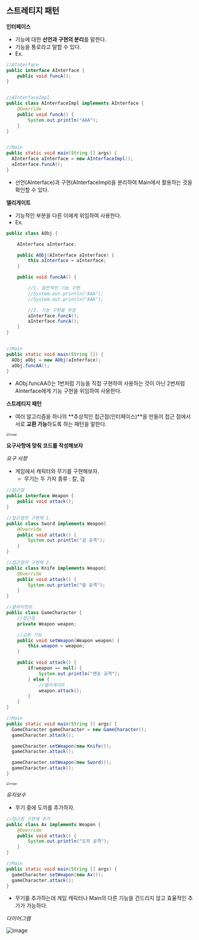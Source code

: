 ## 스트레티지 패턴

**인터페이스**

- 기능에 대한 **선언과 구현의 분리**를 말한다.
- 기능을 통로라고 말할 수 있다.
- Ex.

~~~java
//AInterface
public interface AInterface {
    public void funcA();
}


//AInterfaceImpl
public class AInterfaceImpl implements AInterface {
    @Override
    public void funcA() {
        System.out.println("AAA");
    }
}


//Main
public static void main(String [] args) {
  AInterface aInterface = new AInterfaceImpl();
  aInterface.funcA();
}

~~~

- 선언(AInterface)과 구현(AInterfaceImpl)을 분리하여 Main에서 활용하는 것을 확인할 수 있다.



**델리게이트**

- 기능적인 부분을 다른 이에게 위임하여 사용한다.
- Ex.

~~~java
public class AObj {

    AInterface aInterface;

    public AObj(AInterface aInterface) {
        this.aInterface = aInterface;
    }

    public void funcAA() {

        //1. 일반적인 기능 구현
        //System.out.println("AAA");
        //System.out.println("AAA");

        //2. 기능 구현을 위임
        aInterface.funcA();
        aInterface.funcA();
    }
}


//Main
public static void main(String []) {
  AObj aObj = new AObj(aInterface);
  aObj.funcAA();
}
~~~

- AObj.funcAA()는 1번처럼 기능을 직접 구현하여 사용하는 것이 아닌 2번처럼 AInterface에게 기능 구현을 위임하여 사용한다.



**스트레티지 패턴**

- 여러 알고리즘을 하나의 **추상적인 접근점(인터페이스)**을 만들어 접근 점에서 서로 **교환 가능**하도록 하는 패턴을 말한다.

<img src="https://user-images.githubusercontent.com/40616436/79758256-21768e80-8358-11ea-96ea-0e3f9ea81a87.png" alt="image" style="zoom:50%;" />



**요구사항에 맞춰 코드를 작성해보자**

*요구 사항*

- 게임에서 캐릭터와 무기를 구현해보자.
  - 무기는 두 가지 종류 : 칼, 검

~~~java
//접근점
public interface Weapon {
    public void attack();
}

//접근점의 구현체 1.
public class Sword implements Weapon{
    @Override
    public void attack() {
        System.out.println("검 공격");
    }
}

//접근점의 구현체 2.
public class Knife implements Weapon{
    @Override
    public void attack() {
        System.out.println("칼 공격");
    }
}

//클라이언트
public class GameCharacter {
    //접근점
    private Weapon weapon;

    //교환 가능
    public void setWeapon(Weapon weapon) {
        this.weapon = weapon;
    }

    public void attack() {
        if(weapon == null) {
            System.out.println("맨손 공격");
        } else {
            //델리게이트
            weapon.attack();
        }
    }
}

//Main
public static void main(String [] args) {
  GameCharacter gameCharacter = new GameCharacter();
  gameCharacter.attack();

  gameCharacter.setWeapon(new Knife());
  gameCharacter.attack();

  gameCharacter.setWeapon(new Sword());
  gameCharacter.attack();
}
~~~

<img src="https://user-images.githubusercontent.com/40616436/79761353-453bd380-835c-11ea-9587-4d760fba8da2.png" alt="image" style="zoom:50%;" />



*유지보수*

- 무기 중에 도끼를 추가하자.

~~~java
//접근점 구현체 추가
public class Ax implements Weapon {
    @Override
    public void attack() {
        System.out.println("도끼 공격");
    }
}

//Main
public static void main(String [] args) {
  gameCharacter.setWeapon(new Ax());
  gameCharacter.attack();
}
~~~

- 무기를 추가하는데 게임 캐릭터나 Main의 다른 기능을 건드리지 않고 효율적인 추가가 가능하다.



*다이어그램*

![image](https://user-images.githubusercontent.com/40616436/79880019-6b2fa980-842a-11ea-8657-f7946db350e4.png)

